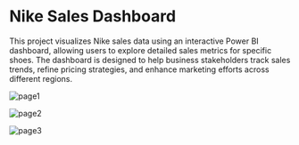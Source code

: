 # Nike Sales Dashboard
This project visualizes Nike sales data using an interactive Power BI dashboard, allowing users to explore detailed sales metrics for specific shoes. The dashboard is designed to help business stakeholders track sales trends, refine pricing strategies, and enhance marketing efforts across different regions.

![page1](https://github.com/user-attachments/assets/02934b6c-7e85-4f87-be14-30b3d991da41)

![page2](https://github.com/user-attachments/assets/2fc90211-9c95-4985-956d-dd5309068f94)

![page3](https://github.com/user-attachments/assets/b5e27861-0b0c-40b3-ad93-8984bd588bcb)
